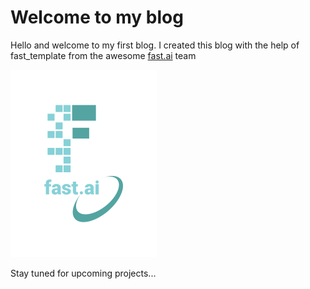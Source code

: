 # Welcome to my blog

Hello and welcome to my first blog. I created this blog with the help of fast_template from the awesome [fast.ai](https://www.fast.ai) team

![Image of fast.ai logo](images/logo.png)

Stay tuned for upcoming projects...
